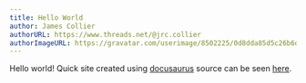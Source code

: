 ```yaml
---
title: Hello World
author: James Collier
authorURL: https://www.threads.net/@jrc.collier
authorImageURL: https://gravatar.com/userimage/8502225/0d8dda85d5c26b6d640624762bca0b88.jpeg?size=256
---
```


Hello world! Quick site created using [docusaurus](https://docusaurus.io/) source can be seen [here](https://github.com/Slakah/slakah.github.io).
